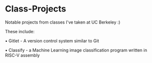 # Class-Projects
Notable projects from classes I've taken at UC Berkeley :)

These include:

• Gitlet - A version control system similar to Git

• Classify - a Machine Learning image classification program written in RISC-V assembly
